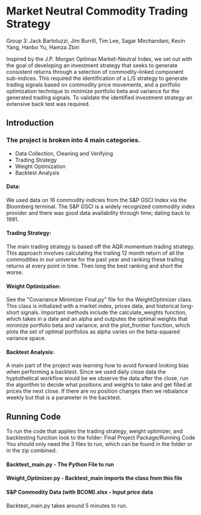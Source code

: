 # Market Neutral Commodity Trading Strategy
Group 3: Jack Bartoluzzi, Jim Burrill, Tim Lee, Sagar Mirchandani, Kevin Yang, Hanbo Yu, Hamza Zbiri

Inspired by the J.P. Morgan Optimax Market-Neutral Index, we set out with the goal of developing an investment strategy that seeks to generate consistent returns through a selection of commodity-linked component sub-indices. This required the identification of a L/S strategy to generate trading signals based on commodity price movements, and a portfolio optimization technique to minimize portfolio beta and variance for the generated trading signals. To validate the identified investment strategy an extensive back test was required.

## Introduction

### The project is broken into 4 main categories.

- Data Collection, Cleaning and Verifying
- Trading Strategy
- Weight Optimization
- Backtest Analysis

#### Data:
We used data on 16 commodity indicies from the S&P GSCI Index via the Bloomberg terminal. The S&P GSCI is a widely recognized commodity index provider and there was good data availability through time; dating back to 1991.

#### Trading Strategy: 
The main trading strategy is based off the AQR momentum trading strategy. This approach involves calculating the trailing 12 month return of all the commodities in our universe for the past year and ranking these trailing returns at every point in time. Then long the best ranking and short the worse.

#### Weight Optimization:
See the "Covariance Minimizer Final.py" file for the WeightOptimizer class. This class is initialized with a market index, prices data, and historical long-short signals. Important methods include the calculate_weights function, which takes in a date and an alpha and outputes the optimal weights that minimize portfolio beta and variance, and the plot_frontier function, which plots the set of optimal portfolios as alpha varies on the beta-squared variance space.

#### Backtest Analysis:
A main part of the project was learning how to avoid forward looking bias when performing a backtest. Since we used daily close data the hyptothetical workflow would be we observe the data after the close, run the algorithm to decide what positions and weights to take and get filled at prices the next close. If there are no position changes then we rebalance weekly but that is a parameter in the backtest.

## Running Code
To run the code that applies the trading strategy, weight optimizer, and backtesting function look to the folder: Final Project Package/Running Code
You should only need the 3 files to run, which can be found in the folder or in the zip combined.
#### Backtest_main.py - The Python File to run
#### Weight_Optimizer.py - Backtest_main imports the class from this file
#### S&P Commodity Data (with BCOM).xlsx - Input price data

Backtest_main.py takes around 5 minutes to run. 
